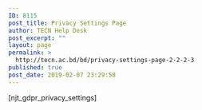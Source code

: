 ```yaml
---
ID: 8115
post_title: Privacy Settings Page
author: TECN Help Desk
post_excerpt: ""
layout: page
permalink: >
  http://tecn.ac.bd/bd/privacy-settings-page-2-2-2-3
published: true
post_date: 2019-02-07 23:29:58
---
```

[njt_gdpr_privacy_settings]